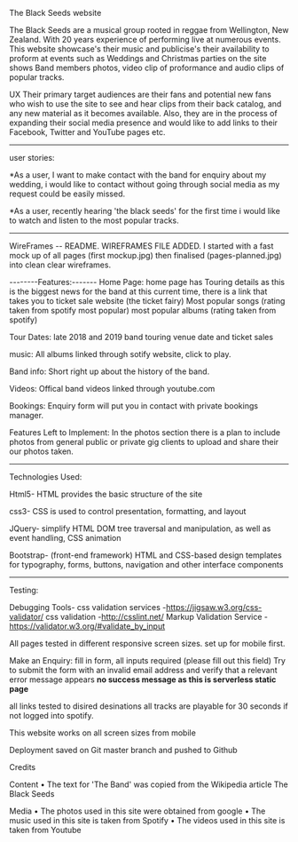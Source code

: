 The Black Seeds website

The Black Seeds are a musical group rooted in reggae from Wellington, New Zealand. With 20 years experience of performing live at numerous events. 
This website showcase's their music and publicise's their availability to proform at events such as Weddings and Christmas parties
on the site shows Band members photos, video clip of proformance and audio clips of popular tracks.


UX
Their primary target audiences are their fans and potential new fans who wish to use the site to see and hear clips from their back catalog, 
and any new material as it becomes available. 
Also, they are in the process of expanding their social media presence and would like to add links to their Facebook, Twitter and YouTube pages etc.

-------------------------------------
user stories:

*As a user, I want to make contact with the band for enquiry about my wedding, i would like to contact without going through social media as my request
could be easily missed.

*As a user, recently hearing 'the black seeds' for the first time i would like to watch and listen to the most popular tracks.

-------------------------------------

WireFrames
-- README. WIREFRAMES FILE ADDED.
I started with a fast mock up of all pages (first mockup.jpg) then finalised (pages-planned.jpg) into clean clear wireframes.

--------Features:-------
Home Page: 
home page has Touring details as this is the biggest news for the band at this current time, there is a link that takes you to ticket sale website (the ticket fairy)
Most popular songs (rating taken from spotify most popular)
most popular albums (rating taken from spotify)

Tour Dates:
late 2018 and 2019 band touring venue date and ticket sales

music:
All albums linked through sotify website, click to play.

Band info:
Short right up about the history of the band.

Videos:
Offical band videos linked through youtube.com

Bookings:
Enquiry form will put you in contact with private bookings manager.

Features Left to Implement:
In the photos section there is a plan to include photos from general public or private gig clients to upload and share their our photos taken.

------------------------------------------

Technologies Used:

Html5- HTML provides the basic structure of the site

css3- CSS is used to control presentation, formatting, and layout

JQuery- simplify HTML DOM tree traversal and manipulation, as well as event handling, CSS animation

Bootstrap- (front-end framework) HTML and CSS-based design templates for typography, forms, buttons, navigation and other interface components

------------------------------------------

Testing:

Debugging Tools-
css validation services -https://jigsaw.w3.org/css-validator/
css validation -http://csslint.net/
Markup Validation Service -https://validator.w3.org/#validate_by_input

All pages tested in different responsive screen sizes. set up for mobile first.

Make an Enquiry:
fill in form, all inputs required (please fill out this field)
Try to submit the form with an invalid email address and verify that a relevant error message appears
**no success message as this is serverless static page**

all links tested to disired desinations
all tracks are playable for 30 seconds if not logged into spotify.

This website works on all screen sizes from mobile


Deployment
saved on Git master branch and pushed to Github



Credits

Content
•	The text for 'The Band' was copied from the Wikipedia article The Black Seeds

Media
•	The photos used in this site were obtained from google
•   The music used in this site is taken from Spotify
•   The videos used in this site is taken from Youtube